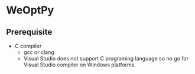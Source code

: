 # WeOptPy

## Prerequisite
* C compiler
  * gcc or clang 
  * Visual Studio does not support C programing language so no go for Visual Studio compiler on Windows platforms.
